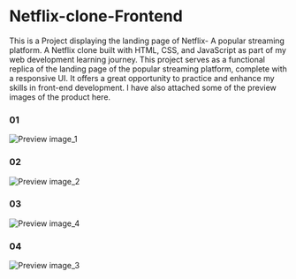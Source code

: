# Netflix-clone-Frontend
This is a Project displaying the landing page of Netflix- A popular streaming platform.
A Netflix clone built with HTML, CSS, and JavaScript as part of my web development learning journey. This project serves as a functional replica of the landing page of the popular streaming platform, complete with a responsive UI. It offers a great opportunity to practice and enhance my skills in front-end development.
I have also attached some of the preview images of the product here.

<h3>01</h3>

![Preview image_1](https://user-images.githubusercontent.com/114832456/216935174-c6ef3bd1-01e3-4718-bdb4-2c06f8e6fbbc.jpg)

<h3>02</h3>

![Preview image_2](https://user-images.githubusercontent.com/114832456/216935345-f125ba45-8a79-40cd-9049-408e31f5bc84.jpg)

<h3>03</h3>

![Preview image_4](https://user-images.githubusercontent.com/114832456/216935395-6959ae15-43a0-4651-a1e3-ad0dc0324082.jpg)

<h3>04</h3>

![Preview image_3](https://user-images.githubusercontent.com/114832456/216935438-dcef7074-0869-47d9-8ecd-83d51f192643.jpg)

